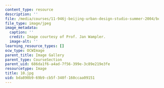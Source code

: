 ```yaml
---
content_type: resource
description: ''
file: /media/courses/11-946j-beijing-urban-design-studio-summer-2004/bda890b969b9cb5f340f160ccaa09151_10.jpg
file_type: image/jpeg
image_metadata:
  caption: ''
  credit: Image courtesy of Prof. Jan Wampler.
  image-alt: ''
learning_resource_types: []
ocw_type: OCWImage
parent_title: Image Gallery
parent_type: CourseSection
parent_uid: 686da1f6-a4ad-7f56-399e-3c89e219e3fe
resourcetype: Image
title: 10.jpg
uid: bda890b9-69b9-cb5f-340f-160ccaa09151
---
```


